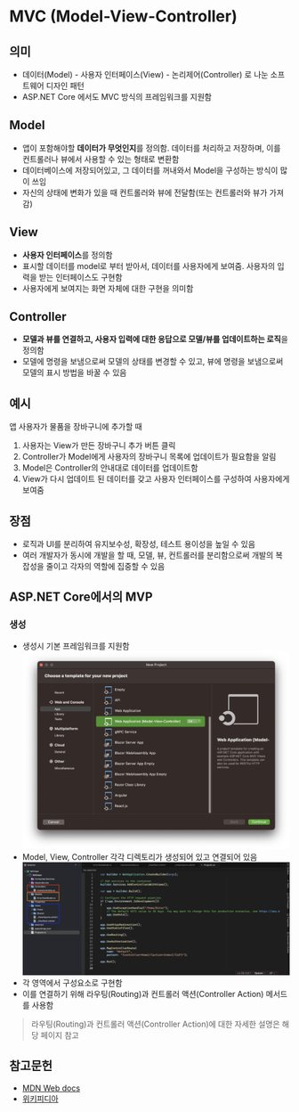 # MVC (Model-View-Controller)

## 의미
* 데이터(Model) - 사용자 인터페이스(View) - 논리제어(Controller) 로 나눈 소프트웨어 디자인 패턴
* ASP.NET Core 에서도 MVC 방식의 프레임워크를 지원함

## Model
* 앱이 포함해야할 <b>데이터가 무엇인지</b>를 정의함. 데이터를 처리하고 저장하며, 이를 컨트롤러나 뷰에서 사용할 수 있는 형태로 변환함
* 데이터베이스에 저장되어있고, 그 데이터를 꺼내와서 Model을 구성하는 방식이 많이 쓰임
* 자신의 상태에 변화가 있을 때 컨트롤러와 뷰에 전달함(또는 컨트롤러와 뷰가 가져감)

## View
* <b>사용자 인터페이스</b>를 정의함
* 표시할 데이터를 model로 부터 받아서, 데이터를 사용자에게 보여줌. 사용자의 입력을 받는 인터페이스도 구현함
* 사용자에게 보여지는 화면 자체에 대한 구현을 의미함

## Controller
* <b>모델과 뷰를 연결하고, 사용자 입력에 대한 응답으로 모델/뷰를 업데이트하는 로직</b>을 정의함
* 모델에 명령을 보냄으로써 모델의 상태를 변경할 수 있고, 뷰에 명령을 보냄으로써 모델의 표시 방법을 바꿀 수 있음
## 예시
앱 사용자가 물품을 장바구니에 추가할 때
1. 사용자는 View가 만든 장바구니 추가 버튼 클릭
2. Controller가 Model에게 사용자의 장바구니 목록에 업데이트가 필요함을 알림
3. Model은 Controller의 안내대로 데이터를 업데이트함
4. View가 다시 업데이트 된 데이터를 갖고 사용자 인터페이스를 구성하여 사용자에게 보여줌

## 장점
* 로직과 UI를 분리하여 유지보수성, 확장성, 테스트 용이성을 높일 수 있음
* 여러 개발자가 동시에 개발을 할 때, 모델, 뷰, 컨트롤러를 분리함으로써 개발의 복잡성을 줄이고 각자의 역할에 집중할 수 있음

## ASP.NET Core에서의 MVP
### 생성
* 생성시 기본 프레임워크를 지원함
![MVC_Create](./media/MVC_create.png)
* Model, View, Controller 각각 디렉토리가 생성되어 있고 연결되어 있음
![MVC_filetree](./media/MVC_filetree.png)
* 각 영역에서 구성요소로 구현함
* 이를 연결하기 위해 라우팅(Routing)과 컨트롤러 액션(Controller Action) 메서드를 사용함

> 라우팅(Routing)과 컨트롤러 액션(Controller Action)에 대한 자세한 설명은 해당 페이지 참고

## 참고문헌
* [MDN Web docs](https://developer.mozilla.org/ko/docs/Glossary/MVC)
* [위키피디아](https://ko.wikipedia.org/wiki/%EB%AA%A8%EB%8D%B8-%EB%B7%B0-%EC%BB%A8%ED%8A%B8%EB%A1%A4%EB%9F%AC)